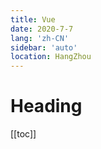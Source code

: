 ```yaml
---
title: Vue
date: 2020-7-7
lang: 'zh-CN'
sidebar: 'auto'
location: HangZhou
---
```


# Heading
[[toc]]


